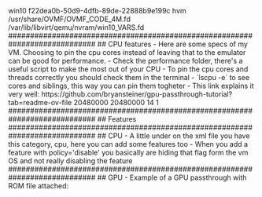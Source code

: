 <domain type="kvm">
  <name>win10</name>
  <uuid>f22dea0b-50d9-4dfb-89de-22888b9e199c</uuid>
  <metadata>
    <libosinfo:libosinfo xmlns:libosinfo="http://libosinfo.org/xmlns/libvirt/domain/1.0">
      <libosinfo:os id="http://microsoft.com/win/10"/>
    </libosinfo:libosinfo>
  </metadata>

  <os firmware="efi">
    <type arch="x86_64" machine="pc-q35-8.2">hvm</type>
    <firmware>
      <feature enabled="no" name="enrolled-keys"/>
      <feature enabled="no" name="secure-boot"/>
    </firmware>
    <loader readonly="yes" type="pflash">/usr/share/OVMF/OVMF_CODE_4M.fd</loader>
    <nvram template="/usr/share/OVMF/OVMF_VARS_4M.fd">/var/lib/libvirt/qemu/nvram/win10_VARS.fd</nvram>
  </os>

  </features>
############################################################################  
## CPU features
- Here are some specs of my VM. Choosing to pin the cpu cores instead of leaving that to the emulator can be good for performance.
- Check the performance folder, there's a useful script to make the most out of your CPU
- To pin the cpu cores and threads correctly you should check them in the terminal
- `lscpu -e` to see cores and siblings, this way you can pin them togheter
- This link explains it very well: https://github.com/bryansteiner/gpu-passthrough-tutorial?tab=readme-ov-file
  <memory unit="KiB">20480000</memory>
  <currentMemory unit="KiB">20480000</currentMemory>
  <vcpu placement="static">14</vcpu>
  <iothreads>1</iothreads>
  <cputune>
    <vcpupin vcpu="0" cpuset="0"/>
    <vcpupin vcpu="1" cpuset="10"/>
    <vcpupin vcpu="2" cpuset="1"/>
    <vcpupin vcpu="3" cpuset="11"/>
    <vcpupin vcpu="4" cpuset="2"/>
    <vcpupin vcpu="5" cpuset="12"/>
    <vcpupin vcpu="6" cpuset="3"/>
    <vcpupin vcpu="7" cpuset="13"/>
    <vcpupin vcpu="8" cpuset="4"/>
    <vcpupin vcpu="9" cpuset="14"/>
    <vcpupin vcpu="10" cpuset="5"/>
    <vcpupin vcpu="11" cpuset="15"/>
    <vcpupin vcpu="12" cpuset="6"/>
    <vcpupin vcpu="13" cpuset="16"/>
    <emulatorpin cpuset="7"/>
    <iothreadpin iothread="1" cpuset="8-9,17-19"/>
  </cputune>
############################################################################
## Features
  <features>
    <acpi/>
    <apic/>
    <hyperv mode="custom">
      <relaxed state="on"/>
      <vapic state="on"/>
      <spinlocks state="on" retries="8191"/>
      <vpindex state="on"/>
      <synic state="on"/>
      <stimer state="on"/>
      <reset state="on"/>
      <vendor_id state="on" value="geforced"/>
      <frequencies state="on"/>
    </hyperv>
    <kvm>
      <hidden state="on"/>
    </kvm>
    <vmport state="off"/>
    <smm state="on"/>
############################################################################
## CPU
- A little under on the xml file you have this category, cpu, here you can add some features too
- When you add a feature with policy='disable' you basically are hiding that flag form the vm OS and not really disabling the feature 
  <cpu mode="host-passthrough" check="none" migratable="on">
    <topology sockets="1" dies="1" cores="7" threads="2"/>
    <cache mode="passthrough"/>
    <feature policy="disable" name="smep"/>
  </cpu>
  <clock offset="localtime">
    <timer name="rtc" tickpolicy="catchup"/>
    <timer name="pit" tickpolicy="delay"/>
    <timer name="hpet" present="no"/>
    <timer name="hypervclock" present="yes"/>
  </clock>
############################################################################
## GPU
- Example of a GPU passthrough with ROM file attached:

<hostdev mode="subsystem" type="pci" managed="yes">
  <source>
    <address domain="0x0000" bus="0x01" slot="0x00" function="0x0"/>
  </source>
  <rom file="/usr/share/vgabios/patched.rom"/>
  <address type="pci" domain="0x0000" bus="0x06" slot="0x00" function="0x0"/>
</hostdev>
